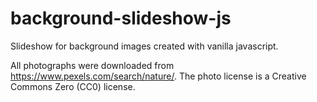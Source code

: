 # background-slideshow-js
Slideshow for background images created with vanilla javascript.

All photographs were downloaded from https://www.pexels.com/search/nature/. The photo license is a Creative Commons Zero (CC0) license.
